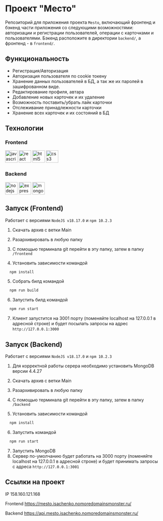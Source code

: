 # Проект "Место"
Репозиторий для приложения проекта `Mesto`, включающий фронтенд и бэкенд части приложения со следующими возможностями: авторизации и регистрации пользователей, операции с карточками и пользователями. Бэкенд расположите в директории `backend/`, а фронтенд - в `frontend/`. 

## Функциональность

- Регистрация/Авторизация
- Авторизация пользователя по cookie токену
- Хранение данных пользователей в БД, а так же их паролей в зашифрованном виде.
- Редактирование профиля, автара
- Добавление новых карточек и их удаление
- Возможность поставить/убрать лайк карточки
- Отслеживание принадлежности карточки
- Хранение всех карточек и их состояний в БД

## Технологии

### Frontend
<img src="https://skillicons.dev/icons?i=js" height="40" alt="javascript logo"  />
<img src="https://skillicons.dev/icons?i=react" height="40" alt="react logo"  />
<img src="https://skillicons.dev/icons?i=html" height="40" alt="html5 logo"  />
<img src="https://skillicons.dev/icons?i=css" height="40" alt="css3 logo"  />

### Backend
<img src="https://skillicons.dev/icons?i=nodejs" height="40" alt="nodejs logo"  />
<img src="https://skillicons.dev/icons?i=express" height="40" alt="express logo"  />
<img src="https://skillicons.dev/icons?i=mongodb" height="40" alt="mongodb logo"  />

## Запуск (Frontend)

Работает с версиями `NodeJS v18.17.0` и `npm 10.2.3`

1) Скачать архив с ветки Main
2) Разархивировать в любую папку
3) С помощью терминала git перейти в эту папку, затем в папку `/frontend`

4) Установить зависимости командой
```bash
  npm install
```
5) Собрать билд командой
```bash
  npm run build
```
6) Запустить билд командой
```bash
  npm run start
```
7) Клиент запустится на 3001 порту (поменяйте localhost на 127.0.0.1 в адресной строке) и будет посылать запросы на адрес `http://127.0.0.1:3000`

## Запуск (Backend)

Работает с версиями `NodeJS v18.17.0` и `npm 10.2.3`

1) Для корректной работы серера необходимо установить MongoDB версии 4.4.27
2) Скачать архив с ветки Main
3) Разархивировать в любую папку
4) С помощью терминала git перейти в эту папку, затем в папку `/backend`

5) Установить зависимости командой
```bash
  npm install
```
6) Запустить командой
```bash
  npm run start
```
7) Запустить MongoDB
8) Сервер по-умолчанию будет работать на 3000 порту (поменяйте localhost на 127.0.0.1 в адресной строке) и будет принимать запросы с адреса `http://127.0.0.1:3001`

## Ссылки на проект

IP 158.160.121.168

Frontend https://mesto.isachenko.nomoredomainsmonster.ru/

Backend https://api.mesto.isachenko.nomoredomainsmonster.ru/
